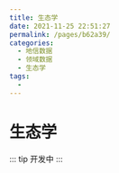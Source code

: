 ```yaml
---
title: 生态学
date: 2021-11-25 22:51:27
permalink: /pages/b62a39/
categories:
  - 地信数据
  - 领域数据
  - 生态学
tags:
  - 
---
```

# 生态学

::: tip
开发中
:::

